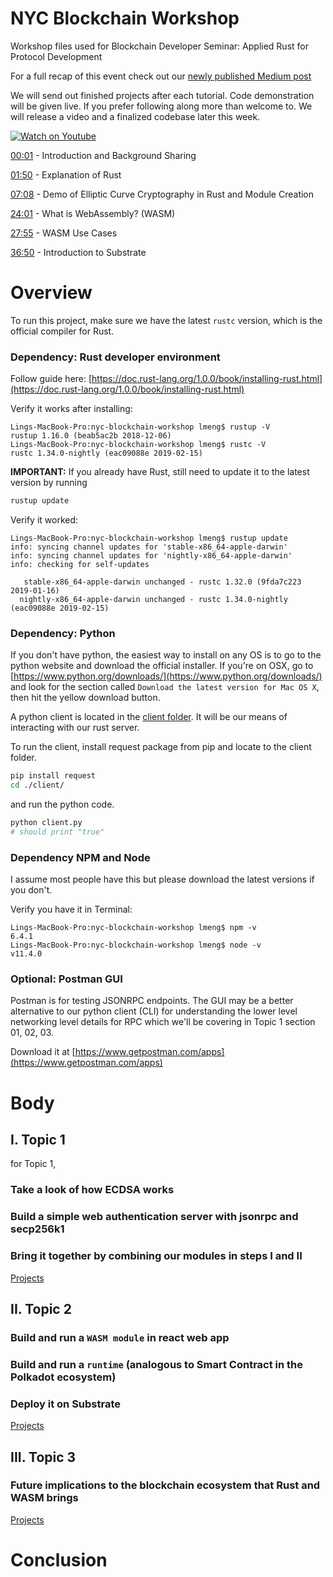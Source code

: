 # NYC Blockchain Workshop

Workshop files used for Blockchain Developer Seminar: Applied Rust for Protocol Development

For a full recap of this event check out our [newly published Medium post](https://medium.com/@decentral/new-york-goes-blockchain-ec1f04560124)

We will send out finished projects after each tutorial. Code demonstration will be given live. If you prefer following along more than welcome to. We will release a video and a finalized codebase later this week. 

[![Watch on Youtube](https://i.imgur.com/ZuPtXLC.jpg)](https://youtu.be/IvVbyLeSIRI)

[00:01](https://www.youtube.com/watch?v=IvVbyLeSIRI&feature=youtu.be
) - Introduction and Background Sharing

[01:50](https://youtu.be/IvVbyLeSIRI?t=110 ) - Explanation of Rust 

[07:08](https://youtu.be/IvVbyLeSIRI?t=428) - Demo of Elliptic Curve Cryptography in Rust and Module Creation

[24:01](https://youtu.be/IvVbyLeSIRI?t=1441) - What is WebAssembly? (WASM)

[27:55](https://youtu.be/IvVbyLeSIRI?t=1675) - WASM Use Cases

[36:50](https://youtu.be/IvVbyLeSIRI?t=2210) - Introduction to Substrate


# Overview

To run this project, make sure we have the latest `rustc` version, which is the official compiler for Rust. 

### Dependency: Rust developer environment

Follow guide here: [https://doc.rust-lang.org/1.0.0/book/installing-rust.html](https://doc.rust-lang.org/1.0.0/book/installing-rust.html)

Verify it works after installing:     
```
Lings-MacBook-Pro:nyc-blockchain-workshop lmeng$ rustup -V
rustup 1.16.0 (beab5ac2b 2018-12-06)
Lings-MacBook-Pro:nyc-blockchain-workshop lmeng$ rustc -V
rustc 1.34.0-nightly (eac09088e 2019-02-15)
```

**IMPORTANT:** If you already have Rust, still need to update it to the latest version by running   

```bash
rustup update
```


Verify it worked:   
   
```
Lings-MacBook-Pro:nyc-blockchain-workshop lmeng$ rustup update
info: syncing channel updates for 'stable-x86_64-apple-darwin'
info: syncing channel updates for 'nightly-x86_64-apple-darwin'
info: checking for self-updates

   stable-x86_64-apple-darwin unchanged - rustc 1.32.0 (9fda7c223 2019-01-16)
  nightly-x86_64-apple-darwin unchanged - rustc 1.34.0-nightly (eac09088e 2019-02-15)
```


### Dependency: Python

If you don't have python, the easiest way to install on any OS is to go to the python website and download the official installer. If you're on OSX, go to [https://www.python.org/downloads/](https://www.python.org/downloads/) and look for the section called `Download the latest version for Mac OS X`, then hit the yellow download button.   


A python client is located in the [client folder](./client/). It will be our means of interacting with our rust server.   


To run the client, install request package from pip and locate to the client folder.  
```bash
pip install request
cd ./client/
```

and run the python code.
```bash
python client.py
# should print "true"

```




### Dependency NPM and Node

I assume most people have this but please download the latest versions if you don't.  

Verify you have it in Terminal:      
    
```  
Lings-MacBook-Pro:nyc-blockchain-workshop lmeng$ npm -v
6.4.1
Lings-MacBook-Pro:nyc-blockchain-workshop lmeng$ node -v
v11.4.0
```  

  
### Optional: Postman GUI

Postman is for testing JSONRPC endpoints. The GUI may be a better alternative to our python client (CLI) for  understanding the lower level networking level details for RPC which we'll be covering in Topic 1 section 01, 02, 03.  

Download it at [https://www.getpostman.com/apps](https://www.getpostman.com/apps)   



# Body

## I. Topic 1

for Topic 1, 

### Take a look of how ECDSA works 

### Build a simple web authentication server with jsonrpc and secp256k1

### Bring it together by combining our modules in steps I and II

[Projects](./Topic1)

## II. Topic 2

### Build and run a `WASM module` in react web app

### Build and run a `runtime` (analogous to Smart Contract in the Polkadot ecosystem) 

### Deploy it on Substrate

[Projects](./Topic2)

## III. Topic 3

### Future implications to the blockchain ecosystem that Rust and WASM brings

[Projects](./Topic3)



# Conclusion
